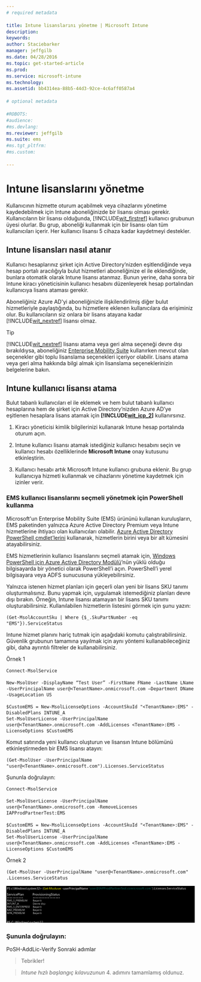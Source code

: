 ```yaml
---
# required metadata

title: Intune lisanslarını yönetme | Microsoft Intune
description:
keywords:
author: Staciebarker
manager: jeffgilb
ms.date: 04/28/2016
ms.topic: get-started-article
ms.prod:
ms.service: microsoft-intune
ms.technology:
ms.assetid: bb4314ea-88b5-44d3-92ce-4c6aff0587a4

# optional metadata

#ROBOTS:
#audience:
#ms.devlang:
ms.reviewer: jeffgilb
ms.suite: ems
#ms.tgt_pltfrm:
#ms.custom:

---
```


# Intune lisanslarını yönetme
Kullanıcının hizmette oturum açabilmek veya cihazlarını yönetime kaydedebilmek için Intune aboneliğinizde bir lisansı olması gerekir. Kullanıcıların bir lisansı olduğunda, [!INCLUDE[wit_firstref](../includes/wit_firstref_md.md)] kullanıcı grubunun üyesi olurlar. Bu grup, aboneliği kullanmak için bir lisansı olan tüm kullanıcıları içerir. Her kullanıcı lisansı 5 cihaza kadar kaydetmeyi destekler.

## Intune lisansları nasıl atanır
Kullanıcı hesaplarınız şirket için Active Directory’nizden eşitlendiğinde veya hesap portalı aracılığıyla bulut hizmetleri aboneliğinize el ile eklendiğinde, bunlara otomatik olarak Intune lisansı atanmaz. Bunun yerine, daha sonra bir Intune kiracı yöneticisinin kullanıcı hesabını düzenleyerek hesap portalından kullanıcıya lisans ataması gerekir.

Aboneliğiniz Azure AD'yi aboneliğinizle ilişkilendirilmiş diğer bulut hizmetleriyle paylaştığında, bu hizmetlere eklenen kullanıcılara da erişiminiz olur. Bu kullanıcıların siz onlara bir lisans atayana kadar [!INCLUDE[wit_nextref](../includes/wit_nextref_md.md)] lisansı olmaz.

> [!TIP]
> [!INCLUDE[wit_nextref](../includes/wit_nextref_md.md)] lisansı atama veya geri alma seçeneği devre dışı bırakıldıysa, aboneliğiniz [Enterprise Mobility Suite](https://www.microsoft.com/en-us/server-cloud/enterprise-mobility/overview.aspx) kullanırken mevcut olan seçenekler gibi toplu lisanslama seçenekleri içeriyor olabilir. Lisans atama veya geri alma hakkında bilgi almak için lisanslama seçeneklerinizin belgelerine bakın.

## Intune kullanıcı lisansı atama

Bulut tabanlı kullanıcıları el ile eklemek ve hem bulut tabanlı kullanıcı hesaplarına hem de şirket için Active Directory’nizden Azure AD’ye eşitlenen hesaplara lisans atamak için **[!INCLUDE[wit_icp_2](../includes/wit_icp_2_md.md)]** kullanırsınız.

1.  Kiracı yöneticisi kimlik bilgilerinizi kullanarak Intune hesap portalında oturum açın.

2.  Intune kullanıcı lisansı atamak istediğiniz kullanıcı hesabını seçin ve kullanıcı hesabı özelliklerinde **Microsoft Intune** onay kutusunu etkinleştirin.

3.  Kullanıcı hesabı artık Microsoft Intune kullanıcı grubuna eklenir. Bu grup kullanıcıya hizmeti kullanmak ve cihazlarını yönetime kaydetmek için izinler verir.

### EMS kullanıcı lisanslarını seçmeli yönetmek için PowerShell kullanma
Microsoft'un Enterprise Mobility Suite (EMS) ürününü kullanan kuruluşların, EMS paketinden yalnızca Azure Active Directory Premium veya Intune hizmetlerine ihtiyacı olan kullanıcıları olabilir. [Azure Active Directory PowerShell cmdlet’lerini](https://msdn.microsoft.com/library/jj151815.aspx) kullanarak, hizmetlerin birini veya bir alt kümesini atayabilirsiniz. 

EMS hizmetlerinin kullanıcı lisanslarını seçmeli atamak için, [Windows PowerShell için Azure Active Directory Modülü](https://msdn.microsoft.com/library/jj151815.aspx#bkmk_installmodule)’nün yüklü olduğu bilgisayarda bir yönetici olarak PowerShell’i açın. PowerShell’i yerel bilgisayara veya ADFS sunucusuna yükleyebilirsiniz.

Yalnızca istenen hizmet planları için geçerli olan yeni bir lisans SKU tanımı oluşturmalısınız. Bunu yapmak için, uygulamak istemediğiniz planları devre dışı bırakın. Örneğin, Intune lisansı atamayan bir lisans SKU tanımı oluşturabilirsiniz. Kullanılabilen hizmetlerin listesini görmek için şunu yazın:
 
    (Get-MsolAccountSku | Where {$_.SkuPartNumber -eq "EMS"}).ServiceStatus 

Intune hizmet planını hariç tutmak için aşağıdaki komutu çalıştırabilirsiniz. Güvenlik grubunun tamamına yayılmak için aynı yöntemi kullanabileceğiniz gibi, daha ayrıntılı filtreler de kullanabilirsiniz. 

Örnek 1

    Connect-MsolService 
        
    New-MsolUser -DisplayName “Test User” -FirstName FName -LastName LName -UserPrincipalName user@<TenantName>.onmicrosoft.com –Department DName -UsageLocation US
    
    $CustomEMS = New-MsolLicenseOptions -AccountSkuId "<TenantName>:EMS" -DisabledPlans INTUNE_A
    Set-MsolUserLicense -UserPrincipalName user@<TenantName>.onmicrosoft.com -AddLicenses <TenantName>:EMS -LicenseOptions $CustomEMS 
    

Komut satırında yeni kullanıcı oluşturun ve lisansın Intune bölümünü etkinleştirmeden bir EMS lisansı atayın:

    (Get-MsolUser -UserPrincipalName "user@<TenantName>.onmicrosoft.com").Licenses.ServiceStatus

Şununla doğrulayın:

    Connect-MsolService 
    
    Set-MsolUserLicense -UserPrincipalName user@<TenantName>.onmicrosoft.com -RemoveLicenses IAPProdPartnerTest:EMS
    
    $CustomEMS = New-MsolLicenseOptions -AccountSkuId "<TenantName>:EMS" -DisabledPlans INTUNE_A
    Set-MsolUserLicense -UserPrincipalName user@<TenantName>.onmicrosoft.com -AddLicenses <TenantName>:EMS -LicenseOptions $CustomEMS
 
Örnek 2
 
    (Get-MsolUser -UserPrincipalName "user@<TenantName>.onmicrosoft.com" .Licenses.ServiceStatus

![Zaten lisans atanmış bir kullanıcı için EMS lisansının Intune bölümünü devre dışı bırakın:](./media/posh-addlic-verify.png)

### Şununla doğrulayın:
PoSH-AddLic-Verify Sonraki adımlar
>Tebrikler!

>*Intune hızlı başlangıç kılavuzunun* 4. adımını tamamlamış oldunuz.  


<!--HONumber=May16_HO2-->


